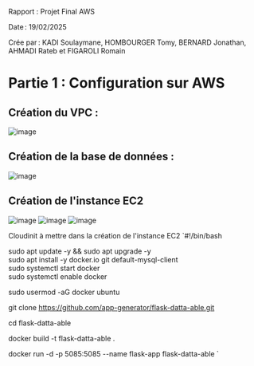Rapport : Projet Final AWS 

Date : 19/02/2025 

Crée par : KADI Soulaymane, HOMBOURGER Tomy, BERNARD Jonathan, AHMADI Rateb et FIGAROLI Romain 




# Partie 1 : Configuration sur AWS 

## Création du VPC : 
![image](https://github.com/user-attachments/assets/bb9d68e6-f875-49fe-99aa-d2fe516e7272)


## Création de la base de données : 
![image](https://github.com/user-attachments/assets/a15bdc78-1419-4ea7-87b9-795f48ee5b3c)


## Création de l'instance EC2
![image](https://github.com/user-attachments/assets/1575cd57-e7c2-44bc-8091-3cf3b9ff71f3)
![image](https://github.com/user-attachments/assets/0db8aea7-2b88-4124-957d-2d2b105d7dbf)
![image](https://github.com/user-attachments/assets/0d024bc8-1a18-49bc-95aa-f5f04ed6b9bd)

Cloudinit à mettre dans la création de l'instance EC2 
`#!/bin/bash  

sudo apt update -y && sudo apt upgrade -y  
sudo apt install -y docker.io git default-mysql-client  
sudo systemctl start docker  
sudo systemctl enable docker  

sudo usermod -aG docker ubuntu  

git clone https://github.com/app-generator/flask-datta-able.git  

cd flask-datta-able  

docker build -t flask-datta-able . 

docker run -d -p 5085:5085 --name flask-app flask-datta-able `
